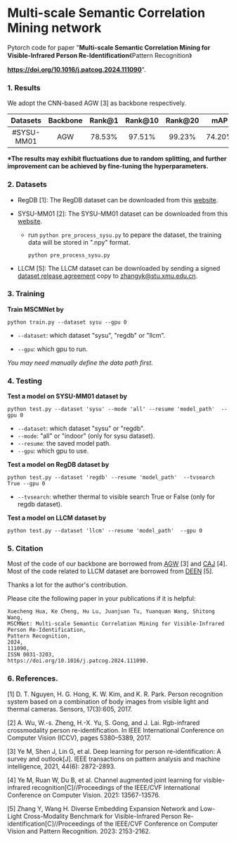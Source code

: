 # Multi-scale Semantic Correlation Mining network
Pytorch code for paper "**Multi-scale Semantic Correlation Mining for Visible-Infrared Person Re-Identification**《Pattern Recognition》

**https://doi.org/10.1016/j.patcog.2024.111090**".

### 1. Results
We adopt the CNN-based AGW [3] as backbone respectively.

|   Datasets   | Backbone | Rank@1  | Rank@10| Rank@20  | mAP     |  mINP |  Model |  - |
|:-------:|:---:|:-------:|:-------:|:-------:|:-------:|:-------:|:-------:|:-------:|
|#SYSU-MM01  | AGW      |  78.53% |  97.51% | 99.23% | 74.20% | 61.29% |[GoogleDrive](https://drive.google.com/file/d/1OAEmkAypXOnenN6N7y9EyO0V6Yj9olbW/view?usp=drive_link)|[Baidu Netdisk](https://pan.baidu.com/s/1frF-t4RESeFgT8j3BFnpzg?)|

**\*The results may exhibit fluctuations due to random splitting, and further improvement can be achieved by fine-tuning the hyperparameters.**

### 2. Datasets

- RegDB [1]: The RegDB dataset can be downloaded from this [website](http://dm.dongguk.edu/link.html).

- SYSU-MM01 [2]: The SYSU-MM01 dataset can be downloaded from this [website](http://isee.sysu.edu.cn/project/RGBIRReID.htm).

  - run `python pre_process_sysu.py` to pepare the dataset, the training data will be stored in ".npy" format.

    ```
    python pre_process_sysu.py
    ```

- LLCM [5]: The LLCM dataset can be downloaded by sending a signed [dataset release agreement](https://github.com/ZYK100/LLCM/blob/main/Agreement/LLCM%20DATASET%20RELEASE%20AGREEMENT.pdf) copy to zhangyk@stu.xmu.edu.cn. 


### 3. Training


**Train MSCMNet by**

```
python train.py --dataset sysu --gpu 0
```
- `--dataset`: which dataset "sysu", "regdb" or "llcm".

- `--gpu`: which gpu to run.

*You may need manually define the data path first.*



### 4. Testing

**Test a model on SYSU-MM01 dataset by**

```
python test.py --dataset 'sysu' --mode 'all' --resume 'model_path'  --gpu 0
```
  - `--dataset`: which dataset "sysu" or "regdb".
  - `--mode`: "all" or "indoor"  (only for sysu dataset).
  - `--resume`: the saved model path.
  - `--gpu`: which gpu to use.



**Test a model on RegDB dataset by**

```
python test.py --dataset 'regdb' --resume 'model_path'  --tvsearch True --gpu 0
```

  - `--tvsearch`:  whether thermal to visible search  True or False (only for regdb dataset).


**Test a model on LLCM dataset by**

```
python test.py --dataset 'llcm' --resume 'model_path'  --gpu 0
```




### 5. Citation

Most of the code of our backbone are borrowed from [AGW](https://github.com/mangye16/Cross-Modal-Re-ID-baseline) [3] and [CAJ](https://github.com/mangye16/Cross-Modal-Re-ID-baseline) [4]. Most of the code related to LLCM dataset are borrowed from [DEEN](https://github.com/mangye16/Cross-Modal-Re-ID-baseline) [5]. 

Thanks a lot for the author's contribution.

Please cite the following paper in your publications if it is helpful:

```
Xuecheng Hua, Ke Cheng, Hu Lu, Juanjuan Tu, Yuanquan Wang, Shitong Wang,
MSCMNet: Multi-scale Semantic Correlation Mining for Visible-Infrared Person Re-Identification,
Pattern Recognition,
2024,
111090,
ISSN 0031-3203,
https://doi.org/10.1016/j.patcog.2024.111090.
```

###  6. References.

[1] D. T. Nguyen, H. G. Hong, K. W. Kim, and K. R. Park. Person recognition system based on a combination of body images from visible light and thermal cameras. Sensors, 17(3):605, 2017.

[2] A. Wu, W.-s. Zheng, H.-X. Yu, S. Gong, and J. Lai. Rgb-infrared crossmodality person re-identification. In IEEE International Conference on Computer Vision (ICCV), pages 5380–5389, 2017.

[3] Ye M, Shen J, Lin G, et al. Deep learning for person re-identification: A survey and outlook[J]. IEEE transactions on pattern analysis and machine intelligence, 2021, 44(6): 2872-2893.

[4] Ye M, Ruan W, Du B, et al. Channel augmented joint learning for visible-infrared recognition[C]//Proceedings of the IEEE/CVF International Conference on Computer Vision. 2021: 13567-13576.

[5] Zhang Y, Wang H. Diverse Embedding Expansion Network and Low-Light Cross-Modality Benchmark for Visible-Infrared Person Re-identification[C]//Proceedings of the IEEE/CVF Conference on Computer Vision and Pattern Recognition. 2023: 2153-2162.

